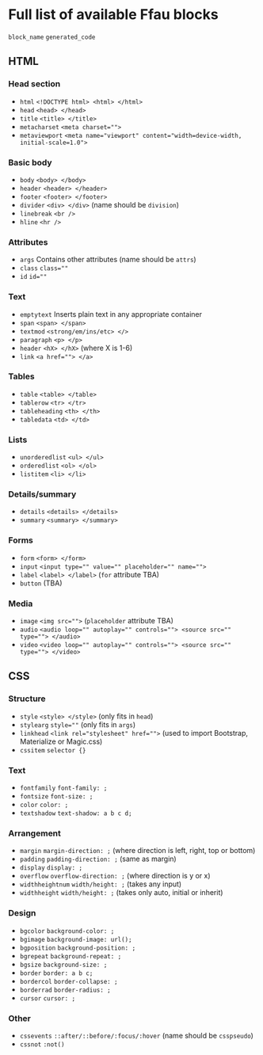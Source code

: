 # Full list of available Ffau blocks

`block_name` `generated_code`

## HTML
### Head section
* `html` `<!DOCTYPE html> <html> </html>`
* `head` `<head> </head>`
* `title` `<title> </title>`
* `metacharset` `<meta charset="">`
* `metaviewport` `<meta name="viewport" content="width=device-width, initial-scale=1.0">`

### Basic body
* `body` `<body> </body>`
* `header` `<header> </header>`
* `footer` `<footer> </footer>`
* `divider` `<div> </div>` (name should be `division`)
* `linebreak` `<br />`
* `hline` `<hr />`

### Attributes
* `args` Contains other attributes (name should be `attrs`)
* `class` `class=""`
* `id` `id=""`

### Text
* `emptytext` Inserts plain text in any appropriate container
* `span` `<span> </span>`
* `textmod` `<strong/em/ins/etc> </>`
* `paragraph` `<p> </p>`
* `header` `<hX> </hX>` (where X is 1-6)
* `link` `<a href=""> </a>`

### Tables
* `table` `<table> </table>`
* `tablerow` `<tr> </tr>`
* `tableheading` `<th> </th>`
* `tabledata` `<td> </td>`

### Lists
* `unorderedlist` `<ul> </ul>`
* `orderedlist` `<ol> </ol>`
* `listitem` `<li> </li>`

### Details/summary
* `details` `<details> </details>`
* `summary` `<summary> </summary>`

### Forms
* `form` `<form> </form>`
* `input` `<input type="" value="" placeholder="" name="">`
* `label` `<label> </label>` (`for` attribute TBA)
* `button` (TBA)

### Media
* `image` `<img src="">` (`placeholder` attribute TBA)
* `audio` `<audio loop="" autoplay="" controls=""> <source src="" type=""> </audio>`
* `video` `<video loop="" autoplay="" controls=""> <source src="" type=""> </video>`

## CSS
### Structure
* `style` `<style> </style>` (only fits in `head`)
* `stylearg` `style=""` (only fits in `args`)
* `linkhead` `<link rel="stylesheet" href="">` (used to import Bootstrap, Materialize or Magic.css)
* `cssitem` `selector {}`

### Text
* `fontfamily` `font-family: ;`
* `fontsize` `font-size: ;`
* `color` `color: ;`
* `textshadow` `text-shadow: a b c d;`

### Arrangement
* `margin` `margin-direction: ;` (where direction is left, right, top or bottom)
* `padding` `padding-direction: ;` (same as margin)
* `display` `display: ;`
* `overflow` `overflow-direction: ;` (where direction is y or x)
* `widthheightnum` `width/height: ;` (takes any input)
* `widthheight` `width/height: ;` (takes only auto, initial or inherit)

### Design
* `bgcolor` `background-color: ;`
* `bgimage` `background-image: url();`
* `bgposition` `background-position: ;`
* `bgrepeat` `background-repeat: ;`
* `bgsize` `background-size: ;`
* `border` `border: a b c;`
* `bordercol` `border-collapse: ;`
* `borderrad` `border-radius: ;`
* `cursor` `cursor: ;`

### Other
* `cssevents` `::after/::before/:focus/:hover` (name should be `csspseudo`)
* `cssnot` `:not()`
